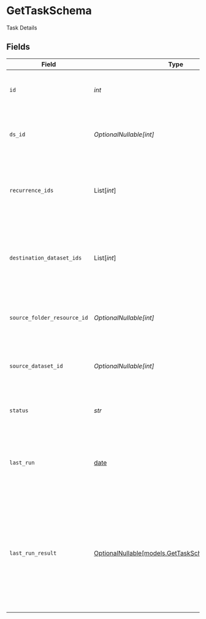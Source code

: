 # GetTaskSchema

Task Details


## Fields

| Field                                                                                                                                   | Type                                                                                                                                    | Required                                                                                                                                | Description                                                                                                                             | Example                                                                                                                                 |
| --------------------------------------------------------------------------------------------------------------------------------------- | --------------------------------------------------------------------------------------------------------------------------------------- | --------------------------------------------------------------------------------------------------------------------------------------- | --------------------------------------------------------------------------------------------------------------------------------------- | --------------------------------------------------------------------------------------------------------------------------------------- |
| `id`                                                                                                                                    | *int*                                                                                                                                   | :heavy_check_mark:                                                                                                                      | Automation task ID                                                                                                                      | {<br/>"summary": "Sample ID",<br/>"value": 1<br/>}                                                                                      |
| `ds_id`                                                                                                                                 | *OptionalNullable[int]*                                                                                                                 | :heavy_minus_sign:                                                                                                                      | Dataset ID                                                                                                                              | {<br/>"summary": "Sample Dataset ID",<br/>"value": 1<br/>}                                                                              |
| `recurrence_ids`                                                                                                                        | List[*int*]                                                                                                                             | :heavy_minus_sign:                                                                                                                      | Recurrence IDs                                                                                                                          | {<br/>"summary": "Sample Recurrence ID",<br/>"value": [<br/>1<br/>]<br/>}                                                               |
| `destination_dataset_ids`                                                                                                               | List[*int*]                                                                                                                             | :heavy_minus_sign:                                                                                                                      | Destination Dataset IDs                                                                                                                 | {<br/>"summary": "Sample Destination Dataset IDs",<br/>"value": [<br/>1<br/>]<br/>}                                                     |
| `source_folder_resource_id`                                                                                                             | *OptionalNullable[int]*                                                                                                                 | :heavy_minus_sign:                                                                                                                      | Source Folder Resource ID                                                                                                               | {<br/>"summary": "Sample Source Folder ID",<br/>"value": 1<br/>}                                                                        |
| `source_dataset_id`                                                                                                                     | *OptionalNullable[int]*                                                                                                                 | :heavy_minus_sign:                                                                                                                      | Source Dataset ID                                                                                                                       | {<br/>"summary": "Sample Source Dataset ID",<br/>"value": 1<br/>}                                                                       |
| `status`                                                                                                                                | *str*                                                                                                                                   | :heavy_check_mark:                                                                                                                      | Status                                                                                                                                  | {<br/>"summary": "Sample Status",<br/>"value": "idle"<br/>}                                                                             |
| `last_run`                                                                                                                              | [date](https://docs.python.org/3/library/datetime.html#date-objects)                                                                    | :heavy_minus_sign:                                                                                                                      | Last Run                                                                                                                                | {<br/>"summary": "Sample last run",<br/>"value": "2025-08-16 10:56:20Z"<br/>}                                                           |
| `last_run_result`                                                                                                                       | [OptionalNullable[models.GetTaskSchemaLastRunResult]](../models/gettaskschemalastrunresult.md)                                          | :heavy_minus_sign:                                                                                                                      | Last Run Result                                                                                                                         | {<br/>"summary": "Sample last run result",<br/>"value": {<br/>"failure_reason": {<br/>"error_code": "4AUTO14",<br/>"error_message": "schema mismatch"<br/>}<br/>}<br/>} |